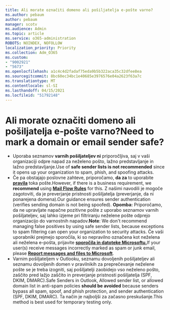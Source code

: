 ```yaml
---
title: Ali morate označiti domeno ali pošiljatelja e-pošte varno?
ms.author: pebaum
author: pebaum
manager: scotv
ms.audience: Admin
ms.topic: article
ms.service: o365-administration
ROBOTS: NOINDEX, NOFOLLOW
localization_priority: Priority
ms.collection: Adm_O365
ms.custom:
- "9002921"
- "5673"
ms.openlocfilehash: a1c4c4d2fadaf75eda9b5b322aca35c32dfee8ea
ms.sourcegitcommit: 8bc60ec34bc1e40685e3976576e04a2623f63a7c
ms.translationtype: MT
ms.contentlocale: sl-SI
ms.lasthandoff: 04/15/2021
ms.locfileid: "51792148"
---
```

# <a name="need-to-mark-a-domain-or-email-sender-safe"></a><span data-ttu-id="f5119-102">Ali morate označiti domeno ali pošiljatelja e-pošte varno?</span><span class="sxs-lookup"><span data-stu-id="f5119-102">Need to mark a domain or email sender safe?</span></span>

- <span data-ttu-id="f5119-103">Uporaba seznamov **varnih pošiljateljev ni** priporočljiva, saj v vaši organizaciji odpre napad za neželeno pošto, lažno predstavljanje in lažno predstavljanje.</span><span class="sxs-lookup"><span data-stu-id="f5119-103">Use of **safe sender lists is not recommended** since it opens up your organization to spam, phish, and spoofing attacks.</span></span>
- <span data-ttu-id="f5119-104">Če pa obstajajo poslovne zahteve, priporočamo, **da za** to uporabite **[pravila](https://docs.microsoft.com/microsoft-365/security/office-365-security/create-safe-sender-lists-in-office-365?view=o365-worldwide#recommended-use-mail-flow-rules)** toka pošte.</span><span class="sxs-lookup"><span data-stu-id="f5119-104">However, if there is a business requirement, we **recommend** using **[Mail Flow Rules](https://docs.microsoft.com/microsoft-365/security/office-365-security/create-safe-sender-lists-in-office-365?view=o365-worldwide#recommended-use-mail-flow-rules)** for this.</span></span> <span data-ttu-id="f5119-105">Z našimi navodili je mogoče zagotoviti, da je preverjanje pristnosti pošiljatelja (preverjanje, da ni ponarejena domena).</span><span class="sxs-lookup"><span data-stu-id="f5119-105">Our guidance ensures sender authentication (verifies sending domain is not being spoofed).</span></span> <span data-ttu-id="f5119-106">**Opomba:** Priporočamo, da ne upravljate napačne pozitivne pošte z uporabo seznamov varnih pošiljateljev, saj lahko izjeme pri filtriranju neželene pošte odprejo organizacijo do varnostnih napadov.</span><span class="sxs-lookup"><span data-stu-id="f5119-106">**Note**: We don't recommend managing false positives by using safe sender lists, because exceptions to spam filtering can open your organization to security attacks.</span></span> <span data-ttu-id="f5119-107">Če vaši uporabniki prejmejo sporočila, ki so nepravilno označena kot neželena ali neželena e-pošta, prijavite **[sporočila in datoteke Microsoftu.](https://protection.office.com/reportsubmission)**</span><span class="sxs-lookup"><span data-stu-id="f5119-107">If your user(s) receive messages incorrectly marked as spam or junk email, please **[Report messages and files to Microsoft](https://protection.office.com/reportsubmission)**.</span></span>
- <span data-ttu-id="f5119-108">Varnim pošiljateljem v Outlooku, seznamu dovoljenih pošiljateljev  ali seznamu dovoljenih domen v pravilnikih za preprečevanje neželene pošte se je treba izogniti, saj pošiljatelji zaobidejo vso neželeno pošto, zaščito pred lažjo zaščito in preverjanje pristnosti pošiljatelja (SPF, DKIM, DMARC).</span><span class="sxs-lookup"><span data-stu-id="f5119-108">Safe Senders in Outlook, Allowed sender list, or allowed domain list in anti-spam policies **should be avoided** because senders bypass all spam, spoof, and phish protection, and sender authentication (SPF, DKIM, DMARC).</span></span> <span data-ttu-id="f5119-109">Ta način je najboljši za začasno preskušanje.</span><span class="sxs-lookup"><span data-stu-id="f5119-109">This method is best used for temporary testing only.</span></span>
